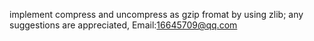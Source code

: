 implement compress and uncompress as gzip fromat by using zlib;
any suggestions are appreciated, Email:16645709@qq.com
